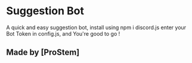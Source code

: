 # Suggestion Bot
A quick and easy suggestion bot,
install using npm i discord.js
enter your Bot Token in config.js,
and You're good to go !


## Made by [ProStem]
